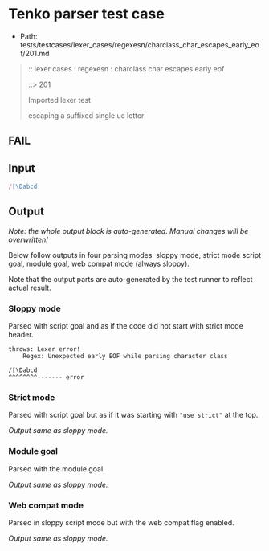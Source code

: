 # Tenko parser test case

- Path: tests/testcases/lexer_cases/regexesn/charclass_char_escapes_early_eof/201.md

> :: lexer cases : regexesn : charclass char escapes early eof
>
> ::> 201
>
> Imported lexer test
>
> escaping a suffixed single uc letter

## FAIL

## Input

`````js
/[\Dabcd
`````

## Output

_Note: the whole output block is auto-generated. Manual changes will be overwritten!_

Below follow outputs in four parsing modes: sloppy mode, strict mode script goal, module goal, web compat mode (always sloppy).

Note that the output parts are auto-generated by the test runner to reflect actual result.

### Sloppy mode

Parsed with script goal and as if the code did not start with strict mode header.

`````
throws: Lexer error!
    Regex: Unexpected early EOF while parsing character class

/[\Dabcd
^^^^^^^^------- error
`````

### Strict mode

Parsed with script goal but as if it was starting with `"use strict"` at the top.

_Output same as sloppy mode._

### Module goal

Parsed with the module goal.

_Output same as sloppy mode._

### Web compat mode

Parsed in sloppy script mode but with the web compat flag enabled.

_Output same as sloppy mode._
